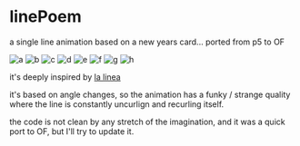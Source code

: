 linePoem
========

a single line animation based on a new years card...  ported from p5 to OF

![a](https://raw.github.com/ofZach/linePoem/master/img/a.png)
![b](https://raw.github.com/ofZach/linePoem/master/img/b.png)
![c](https://raw.github.com/ofZach/linePoem/master/img/c.png)
![d](https://raw.github.com/ofZach/linePoem/master/img/d.png)
![e](https://raw.github.com/ofZach/linePoem/master/img/e.png)
![f](https://raw.github.com/ofZach/linePoem/master/img/f.png)
![g](https://raw.github.com/ofZach/linePoem/master/img/g.png)
![h](https://raw.github.com/ofZach/linePoem/master/img/h.png)


it's deeply inspired by [la linea](http://www.youtube.com/watch?v=8VWcqILJam4)

it's based on angle changes, so the animation has a funky / strange quality where the line is constantly uncurlign and recurling itself. 

the code is not clean by any stretch of the imagination, and it was a quick port to OF, but I'll try to update it.
